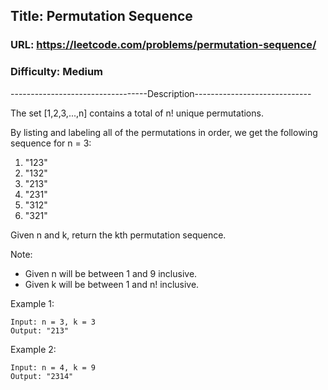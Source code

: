 ## Title: Permutation Sequence

### URL: https://leetcode.com/problems/permutation-sequence/
### Difficulty: Medium

----------------------------------Description-----------------------------

The set [1,2,3,...,n] contains a total of n! unique permutations.

By listing and labeling all of the permutations in order, we get the following sequence for n = 3:

1. "123"
1. "132"
1. "213"
1. "231"
1. "312"
1. "321"

Given n and k, return the kth permutation sequence.

Note:

* Given n will be between 1 and 9 inclusive.
* Given k will be between 1 and n! inclusive.

Example 1:

```
Input: n = 3, k = 3
Output: "213"
```

Example 2:

```
Input: n = 4, k = 9
Output: "2314"
```